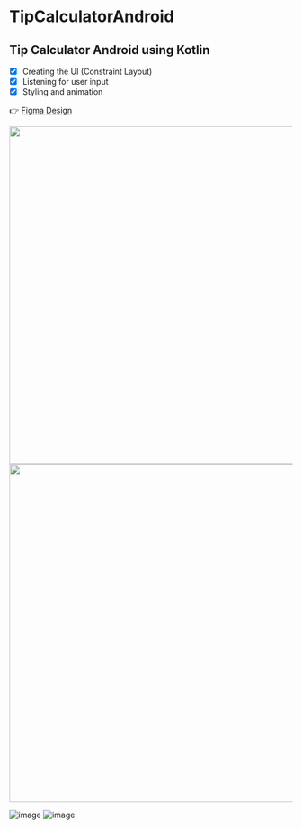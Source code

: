 # TipCalculatorAndroid

## Tip Calculator Android using Kotlin

- [x] Creating the UI (Constraint Layout)
- [x] Listening for user input
- [x] Styling and animation

:point_right: [Figma Design](https://www.figma.com/proto/ARPMAVZrOtfmDplRhjRnRA/First-Project?node-id=324%3A7&scaling=scale-down&page-id=0%3A1)

<img src="https://user-images.githubusercontent.com/59710234/212551078-07a3482f-9e28-4359-8685-2a70bd65b66b.gif" height="600">

<img src="https://user-images.githubusercontent.com/59710234/212535747-87e8ae62-5e91-433a-8a6c-c984071382e2.png" height="600">

![image](https://user-images.githubusercontent.com/59710234/212499727-b7ec55eb-4ade-4a2f-8913-233af097f6ae.png)
![image](https://user-images.githubusercontent.com/59710234/212499846-667ce0b5-2f41-4d4b-8eff-cdc55e85bba7.png)




